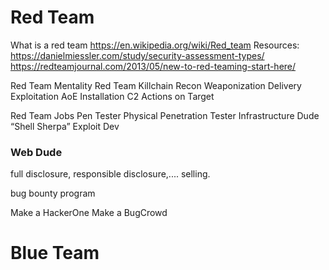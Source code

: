 # Red Team

What is a red team
https://en.wikipedia.org/wiki/Red_team
Resources:
https://danielmiessler.com/study/security-assessment-types/
https://redteamjournal.com/2013/05/new-to-red-teaming-start-here/

Red Team Mentality
Red Team Killchain
Recon
Weaponization
Delivery
Exploitation
AoE
Installation
C2
Actions on Target

Red Team Jobs
Pen Tester
Physical Penetration Tester
Infrastructure Dude 
“Shell Sherpa”
Exploit Dev

### Web Dude

full disclosure, responsible disclosure,.... selling. 

bug bounty program

Make a HackerOne
Make a BugCrowd

# Blue Team
